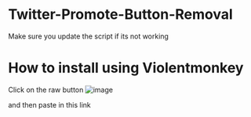 # Twitter-Promote-Button-Removal
Make sure you update the script if its not working
# How to install using Violentmonkey
Click on the raw button
![image](https://user-images.githubusercontent.com/121650332/219095394-bd0c5c07-f153-4c8c-9fb2-76b79c981080.png)

and then paste in this link
